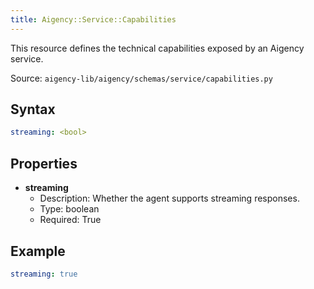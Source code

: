 ```yaml
---
title: Aigency::Service::Capabilities
---
```


This resource defines the technical capabilities exposed by an Aigency service.

Source: `aigency-lib/aigency/schemas/service/capabilities.py`

## Syntax
```yaml
streaming: <bool>
```

## Properties
- **streaming**
  - Description: Whether the agent supports streaming responses.
  - Type: boolean
  - Required: True

## Example
```yaml
streaming: true
```
